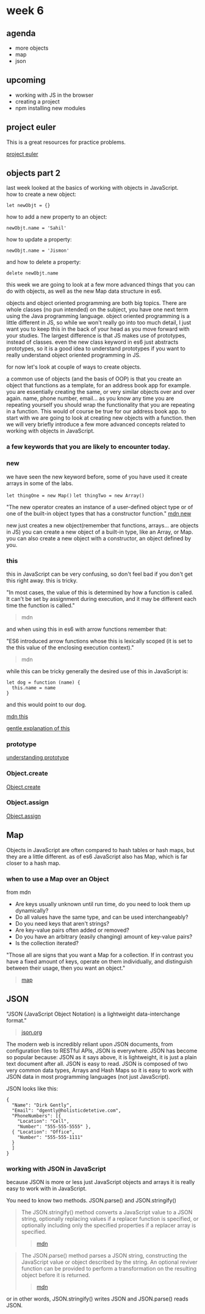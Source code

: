 # week 6

## agenda
- more objects
- map
- json

## upcoming
- working with JS in the browser
- creating a project
- npm installing new modules

## project euler

This is a great resources for practice problems. 

[project euler](https://projecteuler.net/about)

## objects part 2

last week looked at the basics of working with objects in JavaScript.  
how to create a new object:
    
    let newObjt = {}

how to add a new property to an object:

    newObjt.name = 'Sahil'

how to update a property:

    newObjt.name = 'Jismon'

and how to delete a property:

    delete newObjt.name

this week we are going to look at a few more advanced things that you can do
with objects, as well as the new Map data structure in es6.

objects and object oriented programming are both big topics. There are whole
classes (no pun intended) on the subject, you have one next term using the Java
programming language. object oriented programming is a little different in JS,
so while we won't really go into too much detail, I just want you to keep this in the
back of your head as you move forward with your studies. The largest difference
is that JS makes use of prototypes, instead of classes. even the new class
keyword in es6 just abstracts prototypes, so it is a good idea to understand
prototypes if you want to really understand object oriented programming in JS.

for now let's look at couple of ways to create objects.

a common use of objects (and the basis of OOP) is that you create an object that
functions as a template, for an address book app for example. you are
essentially creating the same, or very similar objects over and over again.
name, phone number, email... as you know any time you are repeating yourself you
should wrap the functionality that you are repeating in a function. This would
of course be true for our address book app. to start with we are going to look
at creating new objects with a function. then we will very briefly introduce a
few more advanced concepts related to working with objects in JavaScript.

### a few keywords that you are likely to encounter today.

### new

we have seen the new keyword before, some of you have used it create arrays in
some of the labs. 

`let thingOne = new Map()`
`let thingTwo = new Array()`

"The new operator creates an instance of a user-defined object type or of one of
the built-in object types that has a constructor function."
[mdn
new](https://developer.mozilla.org/en-US/docs/Web/JavaScript/Reference/Operators/new)

new just creates a new object(remember that functions, arrays... are objects in
JS) you can create a new object of a built-in type, like an Array, or Map. you
can also create a new object with a constructor, an object defined by you.

### this

this in JavaScript can be very confusing, so don't feel bad if you don't get
this right away. this is tricky.

"In most cases, the value of this is determined by how a function is called.  
It can't be set by assignment during execution, and it may be different each time the function is called."  
> mdn

and when using this in es6 with arrow functions remember that:

"ES6 introduced arrow functions whose this is lexically scoped (it is set to the this value of the enclosing execution context)."  
> mdn

while this can be tricky generally the desired use of this in JavaScript is:

    let dog = function (name) {
      this.name = name
    }

and this would point to our dog.

[mdn
this](https://developer.mozilla.org/en/docs/Web/JavaScript/Reference/Operators/this)

[gentle explanation of this](https://rainsoft.io/gentle-explanation-of-this-in-javascript/)

### prototype

[understanding prototype](https://hackernoon.com/understand-nodejs-javascript-object-inheritance-proto-prototype-class-9bd951700b29#.24v8nhnql)

### Object.create

[Object.create](https://developer.mozilla.org/en-US/docs/Web/JavaScript/Reference/Global_Objects/Object/create)

### Object.assign

[Object.assign](https://developer.mozilla.org/en-US/docs/Web/JavaScript/Reference/Global_Objects/Object/assign)

## Map

Objects in JavaScript are often compared to hash tables or hash maps, but they
are a little different. as of es6 JavaScript also has Map, which is far closer
to a hash map.

### when to use a Map over an Object

from mdn


- Are keys usually unknown until run time, do you need to look them up dynamically?
- Do all values have the same type, and can be used interchangeably?
- Do you need keys that aren't strings?
- Are key-value pairs often added or removed?
- Do you have an arbitrary (easily changing) amount of key-value pairs?
- Is the collection iterated?

"Those all are signs that you want a Map for a collection. If in contrast you have a 
fixed amount of keys, operate on them individually, and distinguish between their usage, 
then you want an object."
> [map](https://developer.mozilla.org/en-US/docs/Web/JavaScript/Reference/Global_Objects/Map)

## JSON

"JSON (JavaScript Object Notation) is a lightweight data-interchange format."  
> [json.org](http://www.json.org/)

The modern web is incredibly reliant upon JSON documents, from configuration
files to RESTful APIs, JSON is everywhere. JSON has become so popular because:
JSON as it says above, it is lightweight, it is just a plain text document after all.
JSON is easy to read.
JSON is composed of two very common data types, Arrays and Hash Maps so it is
easy to work with JSON data in most programming languages (not just JavaScript).


JSON looks like this:

    {
      "Name": "Dirk Gently",
      "Email": "dgently@holisticdetetive.com",
      "PhoneNumbers": [{
        "Location": "Cell",
        "Number": "555-555-5555" },
      { "Location": "Office",
        "Number": "555-555-1111"
      }
      ]
    }

### working with JSON in JavaScript

because JSON is more or less just JavaScript objects and arrays it is really
easy to work with in JavaScript.

You need to know two methods. JSON.parse() and JSON.stringify()

> The JSON.stringify() method converts a JavaScript value to a JSON string, 
optionally replacing values if a replacer function is specified, or optionally 
including only the specified properties if a replacer array is specified.
>> [mdn](https://developer.mozilla.org/en-US/docs/Web/JavaScript/Reference/Global_Objects/JSON/stringify)

> The JSON.parse() method parses a JSON string, constructing the JavaScript 
value or object described by the string. An optional reviver function can 
be provided to perform a transformation on the resulting object before it is returned.
>> [mdn](https://developer.mozilla.org/en-US/docs/Web/JavaScript/Reference/Global_Objects/JSON/parse)


or in other words, JSON.stringify() writes JSON and JSON.parse() reads JSON.

